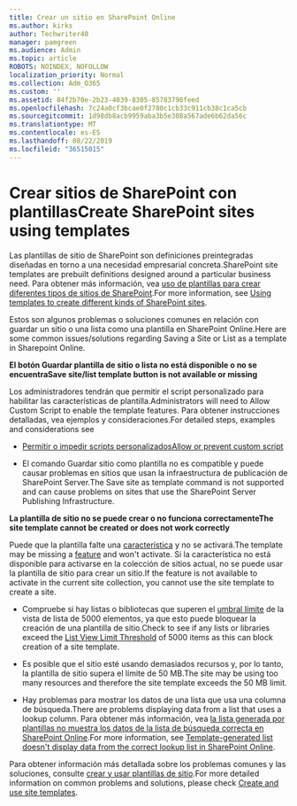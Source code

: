 ```yaml
---
title: Crear un sitio en SharePoint Online
ms.author: kirks
author: Techwriter40
manager: pamgreen
ms.audience: Admin
ms.topic: article
ROBOTS: NOINDEX, NOFOLLOW
localization_priority: Normal
ms.collection: Adm_O365
ms.custom: ''
ms.assetid: 84f2b70e-2b23-4039-8305-85783798feed
ms.openlocfilehash: 7c24a0cf3bcae0f2780c1cb33c911cb38c1ca5cb
ms.sourcegitcommit: 1d98db8acb9959aba3b5e308a567ade6b62da56c
ms.translationtype: MT
ms.contentlocale: es-ES
ms.lasthandoff: 08/22/2019
ms.locfileid: "36515015"
---
```

# <a name="create-sharepoint-sites-using-templates"></a><span data-ttu-id="2ba1d-102">Crear sitios de SharePoint con plantillas</span><span class="sxs-lookup"><span data-stu-id="2ba1d-102">Create SharePoint sites using templates</span></span>

<span data-ttu-id="2ba1d-103">Las plantillas de sitio de SharePoint son definiciones preintegradas diseñadas en torno a una necesidad empresarial concreta.</span><span class="sxs-lookup"><span data-stu-id="2ba1d-103">SharePoint site templates are prebuilt definitions designed around a particular business need.</span></span> <span data-ttu-id="2ba1d-104">Para obtener más información, vea [uso de plantillas para crear diferentes tipos de sitios de SharePoint](https://support.office.com/article/using-templates-to-create-different-kinds-of-sharepoint-sites-449eccec-ff99-4cf3-b62e-dcfee37e8da4).</span><span class="sxs-lookup"><span data-stu-id="2ba1d-104">For more information, see [Using templates to create different kinds of SharePoint sites](https://support.office.com/article/using-templates-to-create-different-kinds-of-sharepoint-sites-449eccec-ff99-4cf3-b62e-dcfee37e8da4).</span></span>

<span data-ttu-id="2ba1d-105">Estos son algunos problemas o soluciones comunes en relación con guardar un sitio o una lista como una plantilla en SharePoint Online.</span><span class="sxs-lookup"><span data-stu-id="2ba1d-105">Here are some common issues/solutions regarding Saving a Site or List as a template in Sharepoint Online.</span></span> 

<span data-ttu-id="2ba1d-106">**El botón Guardar plantilla de sitio o lista no está disponible o no se encuentra**</span><span class="sxs-lookup"><span data-stu-id="2ba1d-106">**Save site/list template button is not available or missing**</span></span>

<span data-ttu-id="2ba1d-107">Los administradores tendrán que permitir el script personalizado para habilitar las características de plantilla.</span><span class="sxs-lookup"><span data-stu-id="2ba1d-107">Administrators will need to Allow Custom Script to enable the template features.</span></span> <span data-ttu-id="2ba1d-108">Para obtener instrucciones detalladas, vea ejemplos y consideraciones.</span><span class="sxs-lookup"><span data-stu-id="2ba1d-108">For detailed steps, examples and considerations see</span></span> 

- [<span data-ttu-id="2ba1d-109">Permitir o impedir scripts personalizados</span><span class="sxs-lookup"><span data-stu-id="2ba1d-109">Allow or prevent custom script</span></span>](https://docs.microsoft.com/sharepoint/allow-or-prevent-custom-script)

- <span data-ttu-id="2ba1d-110">El comando Guardar sitio como plantilla no es compatible y puede causar problemas en sitios que usan la infraestructura de publicación de SharePoint Server.</span><span class="sxs-lookup"><span data-stu-id="2ba1d-110">The Save site as template command is not supported and can cause problems on sites that use the SharePoint Server Publishing Infrastructure.</span></span>

<span data-ttu-id="2ba1d-111">**La plantilla de sitio no se puede crear o no funciona correctamente**</span><span class="sxs-lookup"><span data-stu-id="2ba1d-111">**The site template cannot be created or does not work correctly**</span></span>

<span data-ttu-id="2ba1d-112">Puede que la plantilla falte una [característica](https://social.technet.microsoft.com/wiki/contents/articles/14423.sharepoint-2013-existing-features-guid.aspx) y no se activará.</span><span class="sxs-lookup"><span data-stu-id="2ba1d-112">The template may be missing a [feature](https://social.technet.microsoft.com/wiki/contents/articles/14423.sharepoint-2013-existing-features-guid.aspx) and won't activate.</span></span> <span data-ttu-id="2ba1d-113">Si la característica no está disponible para activarse en la colección de sitios actual, no se puede usar la plantilla de sitio para crear un sitio.</span><span class="sxs-lookup"><span data-stu-id="2ba1d-113">If the feature is not available to activate in the current site collection, you cannot use the site template to create a site.</span></span>

- <span data-ttu-id="2ba1d-114">Compruebe si hay listas o bibliotecas que superen el [umbral límite](https://support.office.com/article/Manage-large-lists-and-libraries-in-SharePoint-B8588DAE-9387-48C2-9248-C24122F07C59) de la vista de lista de 5000 elementos, ya que esto puede bloquear la creación de una plantilla de sitio.</span><span class="sxs-lookup"><span data-stu-id="2ba1d-114">Check to see if any lists or libraries exceed the [List View Limit Threshold](https://support.office.com/article/Manage-large-lists-and-libraries-in-SharePoint-B8588DAE-9387-48C2-9248-C24122F07C59) of 5000 items as this can block creation of a site template.</span></span>

- <span data-ttu-id="2ba1d-115">Es posible que el sitio esté usando demasiados recursos y, por lo tanto, la plantilla de sitio supera el límite de 50 MB.</span><span class="sxs-lookup"><span data-stu-id="2ba1d-115">The site may be using too many resources and therefore the site template exceeds the 50 MB limit.</span></span>


- <span data-ttu-id="2ba1d-116">Hay problemas para mostrar los datos de una lista que usa una columna de búsqueda.</span><span class="sxs-lookup"><span data-stu-id="2ba1d-116">There are problems displaying data from a list that uses a lookup column.</span></span> <span data-ttu-id="2ba1d-117">Para obtener más información, vea [la lista generada por plantillas no muestra los datos de la lista de búsqueda correcta en SharePoint Online](https://support.office.com/article/template-generated-list-doesn-t-display-correct-data-for-a-column-in-sharepoint-online-20430b62-e40c-4f6f-8889-aa24e80d605a).</span><span class="sxs-lookup"><span data-stu-id="2ba1d-117">For more information, see [Template-generated list doesn't display data from the correct lookup list in SharePoint Online](https://support.office.com/article/template-generated-list-doesn-t-display-correct-data-for-a-column-in-sharepoint-online-20430b62-e40c-4f6f-8889-aa24e80d605a).</span></span>

<span data-ttu-id="2ba1d-118">Para obtener información más detallada sobre los problemas comunes y las soluciones, consulte [crear y usar plantillas de sitio](https://support.office.com/article/Create-and-use-site-templates-60371B0F-00E0-4C49-A844-34759EBDD989).</span><span class="sxs-lookup"><span data-stu-id="2ba1d-118">For more detailed information on common problems and solutions, please check [Create and use site templates](https://support.office.com/article/Create-and-use-site-templates-60371B0F-00E0-4C49-A844-34759EBDD989).</span></span>



